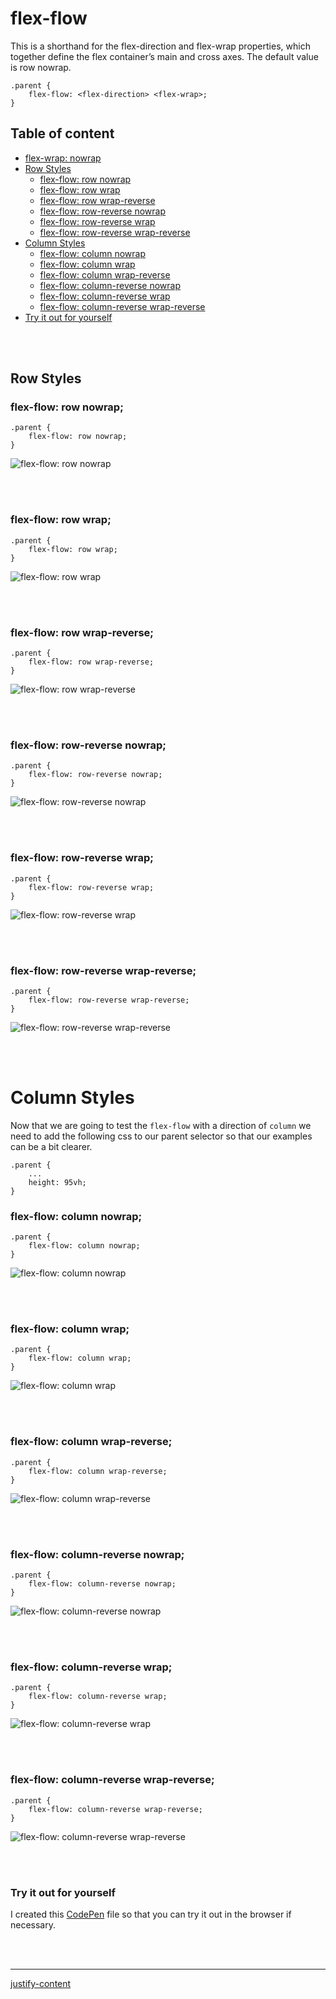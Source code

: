 # flex-flow
This is a shorthand for the flex-direction and flex-wrap properties, which together define the flex container’s main and cross axes. The default value is row nowrap.

```
.parent {
    flex-flow: <flex-direction> <flex-wrap>;
}
```

## Table of content
* [flex-wrap: nowrap](#flex-wrap-nowrap)
* [Row Styles](#row-styles)
    * [flex-flow: row nowrap](#flex-flow-row-nowrap)
    * [flex-flow: row wrap](#flex-flow-row-wrap)
    * [flex-flow: row wrap-reverse](#flex-flow-row-wrap-reverse)
    * [flex-flow: row-reverse nowrap](#flex-flow-row-reverse-nowrap)
    * [flex-flow: row-reverse wrap](#flex-flow-row-reverse-wrap)
    * [flex-flow: row-reverse wrap-reverse](#flex-flow-row-reverse-wrap-reverse)
* [Column Styles](#column-styles)
    * [flex-flow: column nowrap](#flex-flow-column-nowrap)
    * [flex-flow: column wrap](#flex-flow-column-wrap)
    * [flex-flow: column wrap-reverse](#flex-flow-column-wrap-reverse)
    * [flex-flow: column-reverse nowrap](#flex-flow-column-reverse-nowrap)
    * [flex-flow: column-reverse wrap](#flex-flow-column-reverse-wrap)
    * [flex-flow: column-reverse wrap-reverse](#flex-flow-column-reverse-wrap-reverse)
* [Try it out for yourself](#try-it-out-for-yourself)

<p><br /><br /></p>

## Row Styles
### flex-flow: row nowrap;
```
.parent {
    flex-flow: row nowrap;
}
```
![flex-flow: row nowrap](./screenshots/00%20-%20flex-flow_row_nowrap.png)

<p><br /><br /></p>

### flex-flow: row wrap;
```
.parent {
    flex-flow: row wrap;
}
```
![flex-flow: row wrap](./screenshots/01%20-%20flex-flow_row_wrap.png)

<p><br /><br /></p>

### flex-flow: row wrap-reverse;
```
.parent {
    flex-flow: row wrap-reverse;
}
```
![flex-flow: row wrap-reverse](./screenshots/02%20-%20flex-flow_row_wrap-reverse.png)

<p><br /><br /></p>

### flex-flow: row-reverse nowrap;
```
.parent {
    flex-flow: row-reverse nowrap;
}
```
![flex-flow: row-reverse nowrap](./screenshots/03%20-%20flex-flow_row-reverse_nowrap.png)

<p><br /><br /></p>

### flex-flow: row-reverse wrap;
```
.parent {
    flex-flow: row-reverse wrap;
}
```
![flex-flow: row-reverse wrap](./screenshots/04%20-%20flex-flow_row-reverse_wrap.png)

<p><br /><br /></p>

### flex-flow: row-reverse wrap-reverse;
```
.parent {
    flex-flow: row-reverse wrap-reverse;
}
```
![flex-flow: row-reverse wrap-reverse](./screenshots/05%20-%20flex-flow_row-reverse_wrap-reverse.png)

<p><br /><br /></p>

# Column Styles
Now that we are going to test the `flex-flow` with a direction of `column` we need to add the following css to our parent selector so that our examples can be a bit clearer.
```
.parent {
    ...
    height: 95vh;
}
```

### flex-flow: column nowrap;
```
.parent {
    flex-flow: column nowrap;
}
```
![flex-flow: column nowrap](./screenshots/06%20-%20flex-flow_column_nowrap.png)

<p><br /><br /></p>

### flex-flow: column wrap;
```
.parent {
    flex-flow: column wrap;
}
```
![flex-flow: column wrap](./screenshots/07%20-%20flex-flow_column_wrap.png)

<p><br /><br /></p>

### flex-flow: column wrap-reverse;
```
.parent {
    flex-flow: column wrap-reverse;
}
```
![flex-flow: column wrap-reverse](./screenshots/08%20-%20flex-flow_column_wrap-reverse.png)

<p><br /><br /></p>

### flex-flow: column-reverse nowrap;
```
.parent {
    flex-flow: column-reverse nowrap;
}
```
![flex-flow: column-reverse nowrap](./screenshots/09%20-%20flex-flow_column-reverse_nowrap.png)

<p><br /><br /></p>

### flex-flow: column-reverse wrap;
```
.parent {
    flex-flow: column-reverse wrap;
}
```
![flex-flow: column-reverse wrap](./screenshots/10%20-%20flex-flow_column-reverse_wrap.png)

<p><br /><br /></p>

### flex-flow: column-reverse wrap-reverse;
```
.parent {
    flex-flow: column-reverse wrap-reverse;
}
```
![flex-flow: column-reverse wrap-reverse](./screenshots/05%20-%20flex-flow_column-reverse_wrap-reverse.png)

<p><br /><br /></p>

### Try it out for yourself
I created this <a href="https://codepen.io/ccucalon/pen/LYXwbpb" target="_blank">CodePen</a> file so that you can try it out in the browser if necessary.

<p><br /><br /></p>

- - -

[justify-content](./../04-justify-content/)